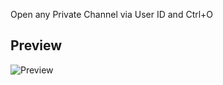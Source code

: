 [preview-image]: https://github.com/katzensindniedlich/Touch-Final/assets/148710626/f7120af6-2be5-4544-93f5-f41a0523c4ac

Open any Private Channel via User ID and Ctrl+O

Preview
-------
![Preview][preview-image]

